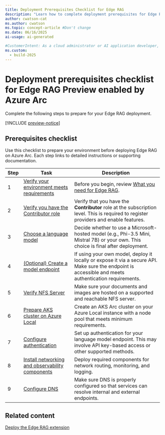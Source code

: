 ```yaml
---
title: Deployment Prerequisites Checklist for Edge RAG
description: "Learn how to complete deployment prerequisites for Edge RAG to ensure a successful setup for your chat solution."
author: cwatson-cat
ms.author: cwatson
ms.topic: concept-article #Don't change
ms.date: 06/16/2025
ai-usage: ai-generated

#CustomerIntent: As a cloud administrator or AI application developer, I want to complete the deployment prerequisites for Edge RAG so that I can ensure a successful setup and configuration of the environment for AI-powered applications.
ms.custom:
  - build-2025
---
```


# Deployment prerequisites checklist for Edge RAG Preview enabled by Azure Arc

Complete the following steps to prepare for your Edge RAG deployment.

[!INCLUDE [preview-notice](includes/preview-notice.md)]


## Prerequisites checklist

Use this checklist to prepare your environment before deploying Edge RAG on Azure Arc. Each step links to detailed instructions or supporting documentation.

| Step | Task | Description |
|------|------|-------------|
|1 |[Verify your environment meets requirements](requirements.md)|Before you begin, review [What you need for Edge RAG](requirements.md).|
| 2 | [Verify you have the Contributor role](prepare-contributor-permission.md) | Verify that you have the **Contributor** role at the subscription level. This is required to register providers and enable features. |
| 3 | [Choose a language model](prepare-language-model.md) | Decide whether to use a Microsoft-hosted model (e.g., Phi-3.5 Mini, Mistral 7B) or your own. This choice is final after deployment. |
| 4 | [(Optional) Create a model endpoint](prepare-model-endpoint-setup.md) | If using your own model, deploy it locally or expose it via a secure API. Make sure the endpoint is accessible and meets authentication requirements. |
| 5 | [Verify NFS Server](prepare-file-server.md) | Make sure your documents and images are hosted on a supported and reachable NFS server. |
| 6 | [Prepare AKS cluster on Azure Local](prepare-aks-cluster.md) | Create an AKS Arc cluster on your Azure Local instance with a node pool that meets minimum requirements. |
| 7 | [Configure authentication](prepare-authentication.md) | Set up authentication for your language model endpoint. This may involve API key-based access or other supported methods. |
| 8 | [Install networking and observability components](prepare-networking-observability.md) | Deploy required components for network routing, monitoring, and logging. |
| 9 | [Configure DNS](prepare-dns.md) | Make sure DNS is properly configured so that services can resolve internal and external endpoints. |

## Related content

[Deploy the Edge RAG extension](deploy.md)